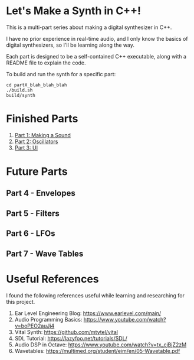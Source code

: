 # Let's Make a Synth in C++!

This is a multi-part series about making a digital synthesizer in C++.

I have no prior experience in real-time audio, and I only know the basics
of digital synthesizers, so I'll be learning along the way.

Each part is designed to be a self-contained C++ executable, along with
a README file to explain the code.

To build and run the synth for a specific part:

```
cd partX_blah_blah_blah
./build.sh
build/synth
```

# Finished Parts

1. [Part 1:  Making a Sound](part1_make_a_sound)
1. [Part 2:  Oscillators](part2_oscillators)
1. [Part 3:  UI](part3_ui)

# Future Parts

## Part 4 - Envelopes
## Part 5 - Filters
## Part 6 - LFOs
## Part 7 - Wave Tables

# Useful References

I found the following references useful while learning and researching for
this project.

1. Ear Level Engineering Blog: <https://www.earlevel.com/main/>
1. Audio Programming Basics: <https://www.youtube.com/watch?v=boPEO2auJj4>
1. Vital Synth: https://github.com/mtytel/vital
1. SDL Tutorial: <https://lazyfoo.net/tutorials/SDL/>
1. Audio DSP in Octave: <https://www.youtube.com/watch?v=tx_cjBjZ2zM>
1. Wavetables: <https://multimed.org/student/eim/en/05-Wavetable.pdf>
